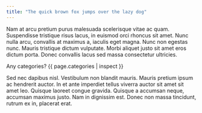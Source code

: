 ```yaml
---
title: "The quick brown fox jumps over the lazy dog"
---
```


Nam at arcu pretium purus malesuada scelerisque vitae ac quam. Suspendisse tristique risus lacus, in euismod orci rhoncus sit amet. Nunc nulla arcu, convallis at maximus a, iaculis eget magna. Nunc non egestas nunc. Mauris tristique dictum vulputate. Morbi aliquet justo sit amet eros dictum porta. Donec convallis lacus sed massa consectetur ultricies.

Any categories? {{ page.categories | inspect }}

Sed nec dapibus nisl. Vestibulum non blandit mauris. Mauris pretium ipsum ac hendrerit auctor. In et ante imperdiet tellus viverra auctor sit amet sit amet leo. Quisque laoreet congue gravida. Quisque a accumsan neque, accumsan maximus justo. Nam in dignissim est. Donec non massa tincidunt, rutrum ex in, placerat erat.
